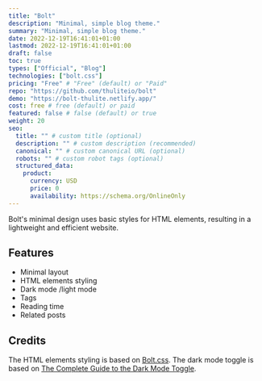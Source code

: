 ```yaml
---
title: "Bolt"
description: "Minimal, simple blog theme."
summary: "Minimal, simple blog theme."
date: 2022-12-19T16:41:01+01:00
lastmod: 2022-12-19T16:41:01+01:00
draft: false
toc: true
types: ["Official", "Blog"]
technologies: ["bolt.css"]
pricing: "Free" # "Free" (default) or "Paid"
repo: "https://github.com/thuliteio/bolt"
demo: "https://bolt-thulite.netlify.app/"
cost: free # free (default) or paid
featured: false # false (default) or true
weight: 20
seo:
  title: "" # custom title (optional)
  description: "" # custom description (recommended)
  canonical: "" # custom canonical URL (optional)
  robots: "" # custom robot tags (optional)
  structured_data:
    product:
      currency: USD
      price: 0
      availability: https://schema.org/OnlineOnly
---
```


Bolt's minimal design uses basic styles for HTML elements, resulting in a lightweight and efficient website.

## Features

- Minimal layout
- HTML elements styling
- Dark mode /light mode
- Tags
- Reading time
- Related posts

## Credits

The HTML elements styling is based on [Bolt.css](https://boltcss.com/). The dark mode toggle is based on [The Complete Guide to the Dark Mode Toggle](https://ryanfeigenbaum.com/dark-mode/).
